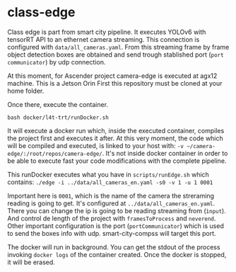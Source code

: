 # class-edge

Class edge is part from smart city pipeline. It executes YOLOv6 with tensorRT API to an ethernet camera streaming. This connection is configured with `data/all_cameras.yaml`. From this streaming frame by frame object detection boxes are obtained and send trough stablished port (`port communicator`) by udp connection. 

At this moment, for Ascender project camera-edge is executed at agx12 machine. This is a Jetson Orin 
First this repository must be cloned at your home folder.


Once there, execute the container.

`bash docker/l4t-trt/runDocker.sh`

It will execute a docker run which, inside the executed container, compiles the project first and executes it after. At this very moment, the code which will be compiled and executed, is linked to your host with: `-v ~/camera-edge/:/root/repos/camera-edge/`.  It's not inside docker container in order to be able to execute fast your code modifications with the complete pipeline. 

This runDocker executes what you have in `scripts/runEdge.sh` which contains:
`./edge -i ../data/all_cameras_en.yaml -s0 -v 1 -u 1 0001`

Important here is `0001`, which is the name of the camera the streraming reading is going to get. It's configured at `../data/all_cameras_en.yaml`. There you can change the ip is going to be reading streaming from (`ìnput`). And control de length of the project with `framesToProcess` and `neverend`. Other important configuration is the port (`portCommunicator`) which is used to send the boxes info with udp. smart-city-compss will target this port.

The docker will run in background. You can get the stdout of the process invoking `docker logs` of the container created. Once the docker is stopped, it will be erased.


